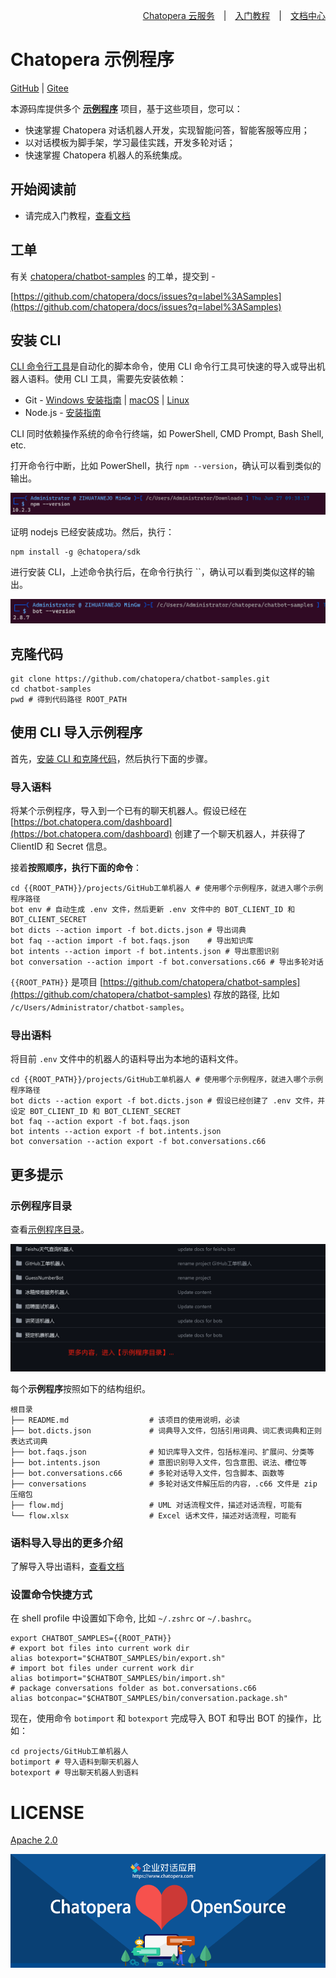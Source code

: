 <div align=right>

[Chatopera 云服务](https://bot.chatopera.com/)　|　[入门教程](https://docs.chatopera.com/products/chatbot-platform/tutorials/index.html)　|　[文档中心](https://docs.chatopera.com/index.html)

</div>

# Chatopera 示例程序

[GitHub](https://github.com/chatopera/chatbot-samples/) | [Gitee](https://gitee.com/chatopera/chatbot-samples)

本源码库提供多个 [**示例程序**](./projects/) 项目，基于这些项目，您可以：

- 快速掌握 Chatopera 对话机器人开发，实现智能问答，智能客服等应用；
- 以对话模板为脚手架，学习最佳实践，开发多轮对话；
- 快速掌握 Chatopera 机器人的系统集成。

## 开始阅读前

* 请完成入门教程，[查看文档](https://docs.chatopera.com/products/chatbot-platform/tutorials/index.html)

## 工单

有关 [chatopera/chatbot-samples](https://github.com/chatopera/chatbot-samples) 的工单，提交到 -

[https://github.com/chatopera/docs/issues?q=label%3ASamples](https://github.com/chatopera/docs/issues?q=label%3ASamples)

## 安装 CLI

[CLI 命令行工具](https://docs.chatopera.com/products/chatbot-platform/references/cli.html)是自动化的脚本命令，使用 CLI 命令行工具可快速的导入或导出机器人语料。使用 CLI 工具，需要先安装依赖：

* Git - [Windows 安装指南](https://gitforwindows.org/) | [macOS](https://git-scm.com/download/mac) | [Linux](https://git-scm.com/downloads)
* Node.js - [安装指南](https://nodejs.org/zh-cn)

CLI 同时依赖操作系统的命令行终端，如 PowerShell, CMD Prompt, Bash Shell, etc.

打开命令行中断，比如 PowerShell，执行 `npm --version`，确认可以看到类似的输出。

![Alt text](assets/images/screenshot_20240627135527.png)

证明 nodejs 已经安装成功。然后，执行：

```
npm install -g @chatopera/sdk
```

进行安装 CLI，上述命令执行后，在命令行执行 ``，确认可以看到类似这样的输出。

![Alt text](assets/images/screenshot_20240627135732.png)

## 克隆代码

```
git clone https://github.com/chatopera/chatbot-samples.git
cd chatbot-samples
pwd # 得到代码路径 ROOT_PATH
```

## 使用 CLI 导入示例程序

首先，[安装 CLI 和克隆代码](https://github.com/chatopera/chatbot-samples?tab=readme-ov-file#%E5%AE%89%E8%A3%85-cli)，然后执行下面的步骤。

### 导入语料
将某个示例程序，导入到一个已有的聊天机器人。假设已经在 [https://bot.chatopera.com/dashboard](https://bot.chatopera.com/dashboard) 创建了一个聊天机器人，并获得了 ClientID 和 Secret 信息。 

接着**按照顺序，执行下面的命令**：

```
cd {{ROOT_PATH}}/projects/GitHub工单机器人 # 使用哪个示例程序，就进入哪个示例程序路径
bot env # 自动生成 .env 文件，然后更新 .env 文件中的 BOT_CLIENT_ID 和 BOT_CLIENT_SECRET
bot dicts --action import -f bot.dicts.json # 导出词典
bot faq --action import -f bot.faqs.json    # 导出知识库
bot intents --action import -f bot.intents.json # 导出意图识别
bot conversation --action import -f bot.conversations.c66 # 导出多轮对话
```

`{{ROOT_PATH}}` 是项目 [https://github.com/chatopera/chatbot-samples](https://github.com/chatopera/chatbot-samples) 存放的路径, 比如 `/c/Users/Administrator/chatbot-samples`。


### 导出语料
将目前 `.env` 文件中的机器人的语料导出为本地的语料文件。

```
cd {{ROOT_PATH}}/projects/GitHub工单机器人 # 使用哪个示例程序，就进入哪个示例程序路径
bot dicts --action export -f bot.dicts.json # 假设已经创建了 .env 文件，并设定 BOT_CLIENT_ID 和 BOT_CLIENT_SECRET
bot faq --action export -f bot.faqs.json
bot intents --action export -f bot.intents.json
bot conversation --action export -f bot.conversations.c66
```

## 更多提示

### 示例程序目录

查看[示例程序目录](./projects)。

[![Alt text](assets/images/screenshot_20240620093658.png)](./projects)

每个**示例程序**按照如下的结构组织。

```
根目录
├── README.md                  # 该项目的使用说明，必读
├── bot.dicts.json             # 词典导入文件，包括引用词典、词汇表词典和正则表达式词典
├── bot.faqs.json              # 知识库导入文件，包括标准问、扩展问、分类等
├── bot.intents.json           # 意图识别导入文件，包含意图、说法、槽位等
├── bot.conversations.c66      # 多轮对话导入文件，包含脚本、函数等
├── conversations              # 多轮对话文件解压后的内容，.c66 文件是 zip 压缩包
├── flow.mdj                   # UML 对话流程文件，描述对话流程，可能有
└── flow.xlsx                  # Excel 话术文件，描述对话流程，可能有
```

### 语料导入导出的更多介绍

了解导入导出语料，[查看文档](https://docs.chatopera.com/products/chatbot-platform/howto-guides/integration/cli-export-import.html)

### 设置命令快捷方式

在 shell profile 中设置如下命令, 比如 `~/.zshrc` or `~/.bashrc`。

```
export CHATBOT_SAMPLES={{ROOT_PATH}}
# export bot files into current work dir
alias botexport="$CHATBOT_SAMPLES/bin/export.sh"
# import bot files under current work dir
alias botimport="$CHATBOT_SAMPLES/bin/import.sh"
# package conversations folder as bot.conversations.c66
alias botconpac="$CHATBOT_SAMPLES/bin/conversation.package.sh"
```

现在，使用命令 `botimport` 和 `botexport` 完成导入 BOT 和导出 BOT 的操作，比如：

```
cd projects/GitHub工单机器人
botimport # 导入语料到聊天机器人
botexport # 导出聊天机器人到语料
```

# LICENSE

[Apache 2.0](./LICENSE)

[![chatoper banner][co-banner-image]][co-url]

[co-banner-image]: ./assets/8.png
[co-url]: https://www.chatopera.com
